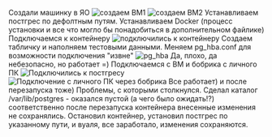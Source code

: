 Создали машинку в ЯО
![создаем ВМ1](https://github.com/user-attachments/assets/097df89c-e9fe-4a21-b76e-3881c65736e3)
![создаем ВМ2](https://github.com/user-attachments/assets/2856bc0a-8111-46f4-ac9e-b0222cabfcb3)
Устанавливаем постгрес по дефолтным путям.
Устанавливаем Docker (процесс установки и все что могло бы понадобиться в дополнительном файлике)
Подключаемся к контейнеру 
![подключились к контейнеру](https://github.com/user-attachments/assets/79facc55-7da3-4b94-93ba-28760d68c506)
Создаем табличку и наполняем тестовыми данными.
Меняем pg_hba.conf для возможности подключения "извне"
![pg_hba](https://github.com/user-attachments/assets/397241c6-d4d5-4315-a7e8-69b6df8fc7ae)
Да, плохо, да небезопасно, но работает =)
Подключаемся с ВМ и бобрика с личного ПК
![Подключились к постгресу](https://github.com/user-attachments/assets/2a5c15a0-9dcd-4532-97a7-4d08a3cfe653)
![Подключение с личного ПК через бобрика](https://github.com/user-attachments/assets/af21f07e-0a33-43dd-b127-55b9d2d6c750)
Все работает) и после перезапуска тоже)
Проблемы, с которыми столкнулся. Сделал каталог /var/lib/postgres - оказался пустой (а чего было ожидать!?) соответственно после перезапуска контейнера внесенные изменения не сохранялись. Остановил контейнер, установил постгрес по указанному пути, и вуаля, все заработало, изменения сохраняются.
